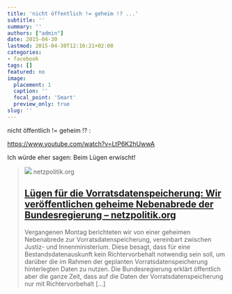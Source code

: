 ```yaml
---
title: 'nicht öffentlich != geheim !? ...'
subtitle: ''
summary: ''
authors: ["admin"]
date: 2015-04-30
lastmod: 2015-04-30T12:16:21+02:00
categories:
- facebook
tags: []
featured: no
image:
  placement: 1
  caption: ''
  focal_point: 'Smart'
  preview_only: true
slug: ''
---
```

nicht öffentlich != geheim !? :

https://www.youtube.com/watch?v=LtP6K2hUwwA

Ich würde eher sagen: Beim Lügen erwischt!
> [![](https://cdn.netzpolitik.org/wp-upload/metadaten_vds_zimmermann.png)](https://netzpolitik.org/2015/luegen-fuer-die-vorratsdatenspeicherung-wir-veroeffentlichen-geheime-nebenabrede-der-bundesregierung/)
> netzpolitik.org
> ## [Lügen für die Vorratsdatenspeicherung: Wir veröffentlichen geheime Nebenabrede der Bundesregierung – netzpolitik.org](https://netzpolitik.org/2015/luegen-fuer-die-vorratsdatenspeicherung-wir-veroeffentlichen-geheime-nebenabrede-der-bundesregierung/)
>
>Vergangenen Montag berichteten wir von einer geheimen Nebenabrede zur Vorratsdatenspeicherung, vereinbart zwischen Justiz- und Innenministerium. Diese besagt, dass für eine Bestandsdatenauskunft kein Richtervorbehalt notwendig sein soll, um darüber die im Rahmen der geplanten Vorratsdatenspeicherung hinterlegten Daten zu nutzen. Die Bundesregierung erklärt öffentlich aber die ganze Zeit, dass auf die Daten der Vorratsdatenspeicherung nur mit Richtervorbehalt […]

